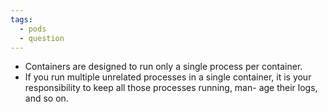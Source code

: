 ```yaml
---
tags:
  - pods
  - question
---
```

- Containers are designed to run only a single process per container.
- If you run multiple unrelated processes in a single container, it is your responsibility to keep all those processes running, man- age their logs, and so on.